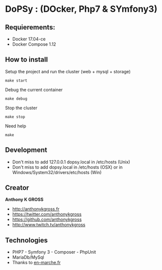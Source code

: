 # DoPSy : (DOcker, Php7 & SYmfony3)

## Requierements: 
- Docker 17.04-ce
- Docker Compose 1.12

## How to install 

Setup the project and run the cluster (web + mysql + storage)
```console
make start
```

Debug the current container
```console
make debug
```

Stop the cluster
```console
make stop
```

Need help
```console
make
```

## Development 

- Don't miss to add 127.0.0.1 dopsy.local in /etc/hosts (Unix)
- Don't miss to add <VM ip> dopsy.local in /etc/hosts (OSX) or in Windows/System32/drivers/etc/hosts (Win)

## Creator

**Anthony K GROSS**
- <http://anthonykgross.fr>
- <https://twitter.com/anthonykgross>
- <https://github.com/anthonykgross>
- <http://www.twitch.tv/anthonykgross>

## Technologies
- PHP7 - Symfony 3 - Composer - PhpUnit
- MariaDb/MySql
- Thanks to [en-marche.fr](https://github.com/EnMarche/en-marche.fr)